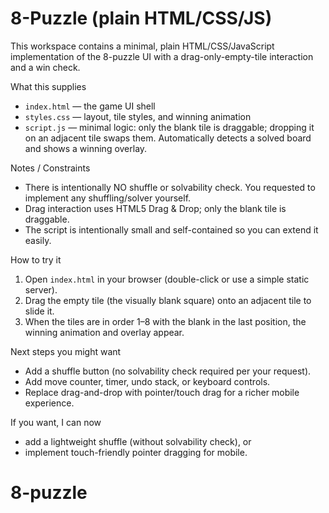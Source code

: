 # 8-Puzzle (plain HTML/CSS/JS)

This workspace contains a minimal, plain HTML/CSS/JavaScript implementation of the 8-puzzle UI with a drag-only-empty-tile interaction and a win check.

What this supplies
- `index.html` — the game UI shell
- `styles.css` — layout, tile styles, and winning animation
- `script.js` — minimal logic: only the blank tile is draggable; dropping it on an adjacent tile swaps them. Automatically detects a solved board and shows a winning overlay.

Notes / Constraints
- There is intentionally NO shuffle or solvability check. You requested to implement any shuffling/solver yourself.
- Drag interaction uses HTML5 Drag & Drop; only the blank tile is draggable.
- The script is intentionally small and self-contained so you can extend it easily.

How to try it
1. Open `index.html` in your browser (double-click or use a simple static server).
2. Drag the empty tile (the visually blank square) onto an adjacent tile to slide it.
3. When the tiles are in order 1–8 with the blank in the last position, the winning animation and overlay appear.

Next steps you might want
- Add a shuffle button (no solvability check required per your request).
- Add move counter, timer, undo stack, or keyboard controls.
- Replace drag-and-drop with pointer/touch drag for a richer mobile experience.

If you want, I can now
- add a lightweight shuffle (without solvability check), or
- implement touch-friendly pointer dragging for mobile.
# 8-puzzle

